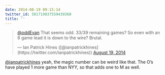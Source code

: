 ```yaml
---
date: 2014-08-19 09:15:14
twitter_id: 501719037559439360
title: ''
---
```


<blockquote class="twitter-tweet"><p lang="en" dir="ltr"><a href="https://twitter.com/oddEvan?ref_src=twsrc%5Etfw">@oddEvan</a> That seems odd. 33/39 remaining games? So even with an 8 game lead it is down to the wire? Brutal.</p>&mdash; Ian Patrick Hines ([@ianpatrickhines](https://twitter.com/ianpatrickhines)) <a href="https://twitter.com/ianpatrickhines/status/501718070633984001?ref_src=twsrc%5Etfw">August 19, 2014</a></blockquote>
<script async src="https://platform.twitter.com/widgets.js" charset="utf-8"></script>

[@ianpatrickhines](https://twitter.com/ianpatrickhines) yeah, the magic number can be weird like that. The O’s have played 1 more game than NYY, so that adds one to M as well.
